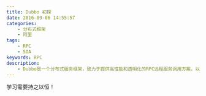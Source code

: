 ```yaml
---
title: Dubbo 初探
date: 2016-09-06 14:55:57
categories:
    - 分布式框架
    - 阿里
tags:
    - RPC
    - SOA
keywords: RPC
description:
    - Dubbo是一个分布式服务框架，致力于提供高性能和透明化的RPC远程服务调用方案，以及SOA服务治理方案。简单的说，dubbo就是个服务框架，如果没有分布式的需求，其实是不需要用的，只有在分布式的时候，才有dubbo这样的分布式服务框架的需求，并且本质上是个服务调用的东东，说白了就是个远程服务调用的分布式框架（告别Web Service模式中的WSdl，以服务者与消费者的方式在dubbo上注册)
---
```

学习需要持之以恒！

